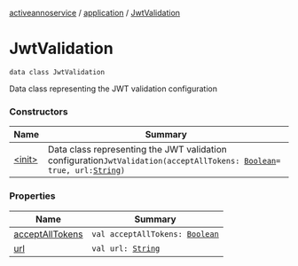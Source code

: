 [activeannoservice](../../index.md) / [application](../index.md) / [JwtValidation](./index.md)

# JwtValidation

`data class JwtValidation`

Data class representing the JWT validation configuration

### Constructors

| Name | Summary |
|---|---|
| [&lt;init&gt;](-init-.md) | Data class representing the JWT validation configuration`JwtValidation(acceptAllTokens: `[`Boolean`](https://kotlinlang.org/api/latest/jvm/stdlib/kotlin/-boolean/index.html)` = true, url: `[`String`](https://kotlinlang.org/api/latest/jvm/stdlib/kotlin/-string/index.html)`)` |

### Properties

| Name | Summary |
|---|---|
| [acceptAllTokens](accept-all-tokens.md) | `val acceptAllTokens: `[`Boolean`](https://kotlinlang.org/api/latest/jvm/stdlib/kotlin/-boolean/index.html) |
| [url](url.md) | `val url: `[`String`](https://kotlinlang.org/api/latest/jvm/stdlib/kotlin/-string/index.html) |
